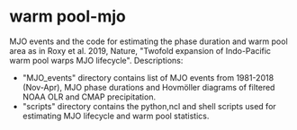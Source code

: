 # warm pool-mjo
MJO events and the code for estimating the phase duration and warm pool area as in Roxy et al. 2019, Nature, "Twofold expansion of Indo-Pacific warm pool warps MJO lifecycle".
Descriptions:
* "MJO_events" directory contains list of MJO events from 1981-2018 (Nov-Apr), MJO phase durations and Hovmöller diagrams of filtered  NOAA OLR and CMAP precipitation. 
* "scripts" directory contains the python,ncl and shell scripts used for estimating MJO lifecycle and warm pool statistics.
